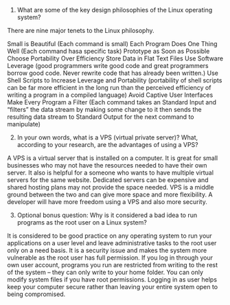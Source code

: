 1. What are some of the key design philosophies of the Linux operating system?

There are nine major tenets to the Linux philosophy.

Small is Beautiful 
	(Each command is small)
Each Program Does One Thing Well 
	(Each command hasa specific task)
Prototype as Soon as Possible
Choose Portability Over Efficiency
Store Data in Flat Text Files
Use Software Leverage 
	(good programmers write good code and great programmers borrow good code. Never rewrite code that has already been written.)
Use Shell Scripts to Increase Leverage and Portability
	(portability of shell scripts can be far more efficient in the long run than the perceived efficiency of writing a program in a compiled language)
Avoid Captive User Interfaces
Make Every Program a Filter
	(Each command takes an Standard Input and “filters” the data stream by making some change to it then sends the resulting data stream to Standard Output for the next command to manipulate)

2. In your own words, what is a VPS (virtual private server)? What, according to your research, are the advantages of using a VPS?

A VPS is a virtual server that is installed on a computer. It is great for small businesses who may not have the resources needed to have their own server. It also is helpful for a someone who wants to have multiple virtual servers for the same website. Dedicated servers can be expensive and shared hosting plans may not provide the space needed. VPS is a middle ground between the two and can give more space and more flexibility. A developer will have more freedom using a VPS and also more security.

3. Optional bonus question: Why is it considered a bad idea to run programs as the root user on a Linux system?

It is considered to be good practice on any operating system to run your applications on a user level and leave administrative tasks to the root user only on a need basis. It is a security issue and makes the system more vulnerable as the root user has full permission. If you log in through your own user account, programs you run are restricted from writing to the rest of the system – they can only write to your home folder. You can only modify system files if you have root permissions. Logging in as user helps keep your computer secure rather than leaving your entire system open to being compromised.